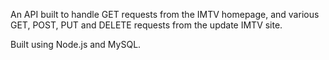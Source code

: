 An API built to handle GET requests from the IMTV homepage, and various GET, POST, PUT and DELETE requests from the update IMTV site.

Built using Node.js and MySQL.
